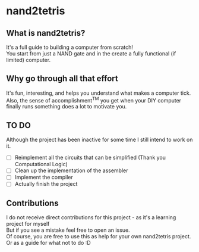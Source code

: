 # nand2tetris
## What is nand2tetris?
It's a full guide to building a computer from scratch!<br>
You start from just a NAND gate and in the create a fully functional (if limited) computer.

## Why go through all that effort
It's fun, interesting, and helps you understand what makes a computer tick.<br>
Also, the sense of accomplishment<sup>TM</sup> you get when your DIY computer finally runs something does a lot to motivate you.


## TO DO
Although the project has been inactive for some time I still intend to work on it.
- [ ] Reimplement all the circuits that can be simplified (Thank you Computational Logic)
- [ ] Clean up the implementation of the assembler
- [ ] Implement the compiler
- [ ] Actually finish the project

## Contributions 
I do not receive direct contributions for this project - as it's a learning project for myself<br>
But if you see a mistake feel free to open an issue.<br>
Of course, you are free to use this as help for your own nand2tetris project. Or as a guide for what not to do :D

